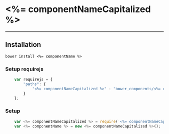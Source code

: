# <%= componentNameCapitalized %>
--------------


## Installation
```
bower install <%= componentName %>
```

### Setup requirejs
```javascript
    var requirejs = {
        "paths": {
            "<%= componentNameCapitalized %>" : "bower_components/<%= componentName %>/src"
        }
    };

```

### Setup
```javascript
    var <%= componentNameCapitalized %> = require('<%= componentNameCapitalized %>/<%= componentNameCapitalized %>');
    var <%= componentName %> = new <%= componentNameCapitalized %>();
```
